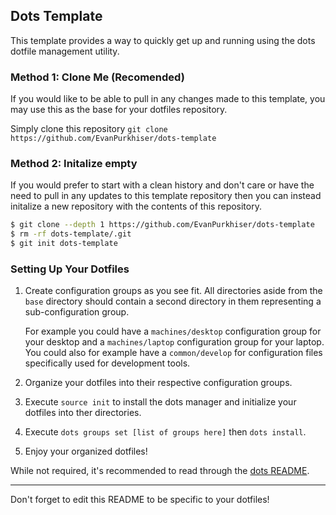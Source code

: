 ## Dots Template

This template provides a way to quickly get up and running using the dots
dotfile management utility.

### Method 1: Clone Me (Recomended)

If you would like to be able to pull in any changes made to this template, you
may use this as the base for your dotfiles repository.

Simply clone this repository `git clone https://github.com/EvanPurkhiser/dots-template`

### Method 2: Initalize empty

If you would prefer to start with a clean history and don't care or have the
need to pull in any updates to this template repository then you can instead
initalize a new repository with the contents of this repository.

```sh
$ git clone --depth 1 https://github.com/EvanPurkhiser/dots-template
$ rm -rf dots-template/.git
$ git init dots-template
```

### Setting Up Your Dotfiles

 1. Create configuration groups as you see fit. All directories aside from the
    `base` directory should contain a second directory in them representing a
    sub-configuration group.

    For example you could have a `machines/desktop` configuration group for
    your desktop and a `machines/laptop` configuration group for your laptop.
    You could also for example have a `common/develop` for configuration files
    specifically used for development tools.

 2. Organize your dotfiles into their respective configuration groups.

 3. Execute `source init` to install the dots manager and initialize your
    dotfiles into ther directories.

 4. Execute `dots groups set [list of groups here]` then `dots install`.

 5. Enjoy your organized dotfiles!


While not required, it's recommended to read through the [dots
README](https://github.com/EvanPurkhiser/dots/blob/master/README.md).

---

Don't forget to edit this README to be specific to your dotfiles!
